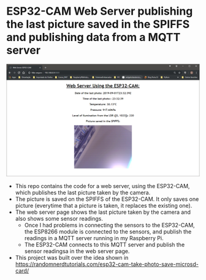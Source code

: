 # ESP32-CAM Web Server publishing the last picture saved in the SPIFFS and publishing data from a MQTT server         
       

![Web server](./Images/Pic_11_Output_WebServer.PNG)        
      
	
 - This repo contains the code for a web server, using the ESP32-CAM, which publishes the last picture taken by the camera.      
 - The picture is saved on the SPIFFS of the ESP32-CAM. It only saves one picture (everytime that a picture is taken, it replaces the existing one).        
 - The web server page shows the last picture taken by the camera and also shows some sensor readings.       
	- Once I had problems in connecting the sensors to the ESP32-CAM, the ESP8266 module is connected to the sensors, and publish the readings in a MQTT server running in my Raspberry Pi.    
	- The ESP32-CAM connects to this MQTT server and publish the sensor readingsa in the web server page.      
 - This project was built over the idea shown in https://randomnerdtutorials.com/esp32-cam-take-photo-save-microsd-card/         
       
 
